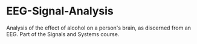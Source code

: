 # EEG-Signal-Analysis
Analysis of the effect of alcohol on a person's brain, as discerned from an EEG. Part of the Signals and Systems course.
